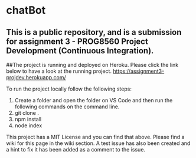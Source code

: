 # chatBot
## This is a public repository, and is a submission for assignment 3 - PROG8560 Project Development (Continuous Integration).


##The project is running and deployed on Heroku. Please click the link below to have a look at the running project.
https://assignment3-projdev.herokuapp.com/ 

To run the project locally follow the following steps:
1) Create a folder and open the folder on VS Code and then run the following commands on the command line.
2) git clone <gitLink> .
3) npm install
4) node index

This project has a MIT License and you can find that above.
Please find a wiki for this page in the wiki section. 
A test issue has also been created and a hint to fix it has been added as a comment to the issue.
